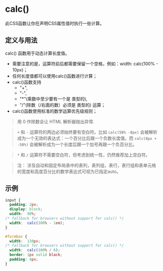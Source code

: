 # calc() 
此CSS函数让你在声明CSS属性值时执行一些计算。

## 定义与用法
calc() 函数用于动态计算长度值。

- 需要注意的是，运算符前后都需要保留一个空格，例如：width: calc(100% - 10px)；
- 任何长度值都可以使用calc()函数进行计算；
- calc()函数支持 
    - "+", 
    - "-", 
    - "*"(乘数中至少要有一个是 <number> 类型的), 
    - "/"(除数（/右面的数）必须是 <number> 类型的) 运算；
- calc()函数使用标准的数学运算优先级规则；

> 用 0 作除数会让 HTML 解析器抛出异常.

> `+` 和 `-` 运算符的两边必须始终要有空白符。比如 `calc(50% -8px)` 会被解析成为一个无效的表达式：一个百分比后跟一个负数长度值。而 `calc(8px + -50%)` 会被解析成为一个长度后跟一个加号再跟一个负百分比。

> `*` 和 `/` 运算符不需要空白符，但考虑到统一性，仍然推荐加上空白符。

> 注： 涉及自动和固定布局表中的表列，表列组，表行，表行组和表单元格的宽度和高度百分比的数学表达式可视为已指定auto。

## 示例

```css
input {
  padding: 2px;
  display: block;
  width:  98%; 
/* fallback for browsers without support for calc() */
  width:  calc(100% - 1em);  
}

#formbox {
  width:  130px; 
/* fallback for browsers without support for calc() */
  width:  calc(100% / 6);   
  border: 1px solid black;
  padding: 4px;
}
```
